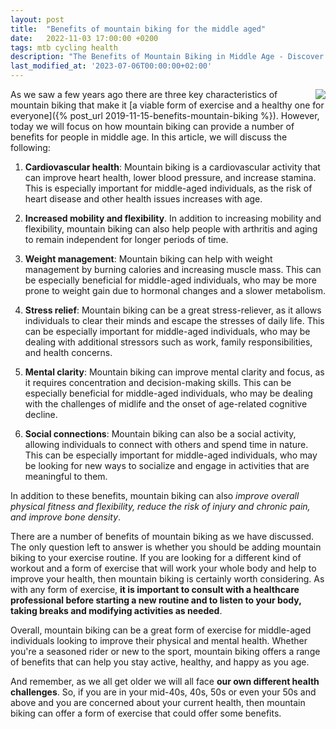 ```yaml
---
layout: post
title:  "Benefits of mountain biking for the middle aged"
date:   2022-11-03 17:00:00 +0200
tags: mtb cycling health
description: "The Benefits of Mountain Biking in Middle Age - Discover the advantages and joys of mountain biking for individuals in their middle age."
last_modified_at: '2023-07-06T00:00:00+02:00'
---
```


<img style="float: right;" src="https://i.imgur.com/rVACFNqm.jpg" />

As we saw a few years ago there are three key characteristics of mountain biking that make it [a viable form of exercise and a healthy one for everyone]({% post_url 2019-11-15-benefits-mountain-biking %}). However, today we will focus on how mountain biking can provide a number of benefits for people in middle age. In this article, we will discuss the following:

1. **Cardiovascular health**: Mountain biking is a cardiovascular activity that can improve heart health, lower blood pressure, and increase stamina. This is especially important for middle-aged individuals, as the risk of heart disease and other health issues increases with age.

2. **Increased mobility and flexibility**. In addition to increasing mobility and flexibility, mountain biking can also help people with arthritis and aging to remain independent for longer periods of time.

3. **Weight management**: Mountain biking can help with weight management by burning calories and increasing muscle mass. This can be especially beneficial for middle-aged individuals, who may be more prone to weight gain due to hormonal changes and a slower metabolism.

4. **Stress relief**: Mountain biking can be a great stress-reliever, as it allows individuals to clear their minds and escape the stresses of daily life. This can be especially important for middle-aged individuals, who may be dealing with additional stressors such as work, family responsibilities, and health concerns.

5. **Mental clarity**: Mountain biking can improve mental clarity and focus, as it requires concentration and decision-making skills. This can be especially beneficial for middle-aged individuals, who may be dealing with the challenges of midlife and the onset of age-related cognitive decline.

6. **Social connections**: Mountain biking can also be a social activity, allowing individuals to connect with others and spend time in nature. This can be especially important for middle-aged individuals, who may be looking for new ways to socialize and engage in activities that are meaningful to them.

In addition to these benefits, mountain biking can also *improve overall physical fitness and flexibility, reduce the risk of injury and chronic pain, and improve bone density*.

There are a number of benefits of mountain biking as we have discussed. The only question left to answer is whether you should be adding mountain biking to your exercise routine. If you are looking for a different kind of workout and a form of exercise that will work your whole body and help to improve your health, then mountain biking is certainly worth considering. As with any form of exercise, **it is important to consult with a healthcare professional before starting a new routine and to listen to your body, taking breaks and modifying activities as needed**.

Overall, mountain biking can be a great form of exercise for middle-aged individuals looking to improve their physical and mental health. Whether you're a seasoned rider or new to the sport, mountain biking offers a range of benefits that can help you stay active, healthy, and happy as you age.

And remember, as we all get older we will all face **our own different health challenges**. So, if you are in your mid-40s, 40s, 50s or even your 50s and above and you are concerned about your current health, then mountain biking can offer a form of exercise that could offer some benefits.

